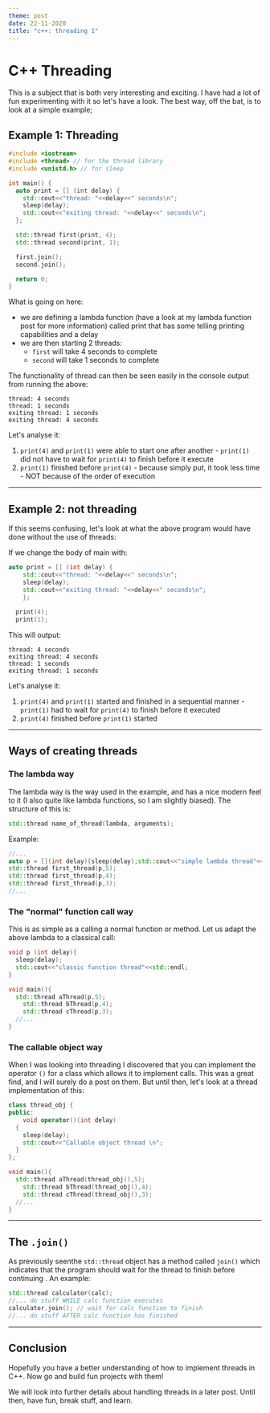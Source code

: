 ```yaml
---
theme: post
date: 22-11-2020
title: "c++: threading 1"
---
```


# C++ Threading

This is a subject that is both very interesting and exciting. I have had a lot
of fun experimenting with it so let's have a look. The best way, off the
bat, is to look at a simple example;

## Example 1: Threading

```c++
#include <iostream>
#include <thread> // for the thread library
#include <unistd.h> // for sleep

int main() {
  auto print = [] (int delay) {
    std::cout<<"thread: "<<delay<<" seconds\n";
    sleep(delay);
    std::cout<<"exiting thread: "<<delay<<" seconds\n";
  };

  std::thread first(print, 4);
  std::thread second(print, 1);

  first.join();
  second.join();

  return 0;
}
```

What is going on here:

- we are defining a lambda function (have a look at my lambda function post for
  more information) called print that has some telling printing capabilities
  and a delay
- we are then starting 2 threads:
  - `first` will take 4 seconds to complete
  - `second` will take 1 seconds to complete

The functionality of thread can then be seen easily in the console output from
running the above:

```
thread: 4 seconds
thread: 1 seconds
exiting thread: 1 seconds
exiting thread: 4 seconds
```

Let's analyse it:

1. `print(4)` and `print(1)` were able to start one after another - `print(1)`
   did not have to wait for `print(4)` to finish before it execute
2. `print(1)` finished before `print(4)` - because simply put, it took less
   time - NOT because of the order of execution

---

## Example 2: not threading

If this seems confusing, let's look at what the above program would have done
without the use of threads:

If we change the body of main with:

```C++
auto print = [] (int delay) {
    std::cout<<"thread: "<<delay<<" seconds\n";
    sleep(delay);
    std::cout<<"exiting thread: "<<delay<<" seconds\n";
    };
  
  print(4);
  print(1);
```

This will output:

```
thread: 4 seconds
exiting thread: 4 seconds
thread: 1 seconds
exiting thread: 1 seconds
```

Let's analyse it:

1. `print(4)` and `print(1)` started and finished in a sequential manner -
   `print(1)` had to wait for `print(4)` to finish before it executed
2. `print(4)` finished before `print(1)` started 

---
## Ways of creating threads 

### The lambda way
The lambda way is the way used in the example, and has a nice modern feel to
it (I also quite like lambda functions, so I am slightly biased). The structure
of this is: 

```C++
std::thread name_of_thread(lambda, arguments);
```

Example:

```c++
//...
auto p = [](int delay){sleep(delay);std::cout<<"simple lambda thread"<<std::endl;};
std::thread first_thread(p,5);
std::thread first_thread(p,4);
std::thread first_thread(p,3);
//...
```



### The "normal" function call way

This is as simple as a calling a normal function or method. Let us adapt the above lambda to a classical call:

```C++
void p (int delay){
  sleep(delay);
  std::cout<<"classic function thread"<<std::endl;
}

void main(){
  std::thread aThread(p,5);
	std::thread bThread(p,4);
	std::thread cThread(p,3);
  //...
}
```



### The callable object way

When I was looking into threading I discovered that you can implement the
operator `()` for a class which allows it to implement calls. This was a great
find, and I will surely do a post on them. But until then, let's look at a
thread implementation of this:

```C++
class thread_obj { 
public: 
	void operator()(int delay) 
  {
    sleep(delay);
    std::cout<<"Callable object thread \n"; 
  } 
}; 

void main(){
  std::thread aThread(thread_obj(),5);
	std::thread bThread(thread_obj(),4);
	std::thread cThread(thread_obj(),3);
  //...
}
```

---
## The `.join()`

As previously seenthe `std::thread` object has a method called `join()` which
indicates that the program should wait for the thread to finish before
continuing . An example:

```c++
std::thread calculator(calc);
//... do stuff WHILE calc function executes
calculator.join(); // wait for calc function to finish
//... do stuff AFTER calc function has finished
```

---
## Conclusion

Hopefully you have a better understanding of how to implement threads in C++.
Now go and build fun projects with them!

We will look into further details about handling threads in a later post. Until
then, have fun, break stuff, and learn.
